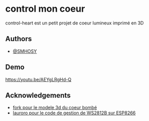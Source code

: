 
# control mon coeur

control-heart est un petit projet de coeur lumineux imprimé en 3D



## Authors

- [@SMHOSY](https://github.com/davi-domo)


## Demo

https://youtu.be/AEYgLRgHd-Q
## Acknowledgements

 - [fork pour le modele 3d du coeur bombé](https://cults3d.com/fr/mod%C3%A8le-3d/divers/coeur-bombe)
 - [lauroro pour le code de gestion de WS2812B sur ESP8266](https://github.com/lauroro/esp8266-ledstrip/)
